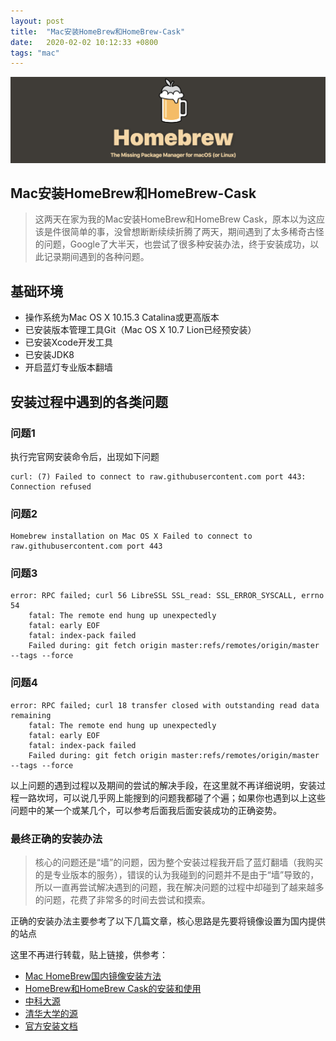 ```yaml
---
layout: post
title:  "Mac安装HomeBrew和HomeBrew-Cask"
date:   2020-02-02 10:12:33 +0800
tags: "mac"
---
```



<div align=center>
<img src="/assets/img/2020-02-02-01.png">
</div>

## Mac安装HomeBrew和HomeBrew-Cask

> 这两天在家为我的Mac安装HomeBrew和HomeBrew Cask，原本以为这应该是件很简单的事，没曾想断断续续折腾了两天，期间遇到了太多稀奇古怪的问题，Google了大半天，也尝试了很多种安装办法，终于安装成功，以此记录期间遇到的各种问题。

## 基础环境
- 操作系统为Mac OS X 10.15.3 Catalina或更高版本
- 已安装版本管理工具Git（Mac OS X 10.7 Lion已经预安装）
- 已安装Xcode开发工具
- 已安装JDK8
- 开启蓝灯专业版本翻墙

## 安装过程中遇到的各类问题
### 问题1
执行完官网安装命令后，出现如下问题
```shell
curl: (7) Failed to connect to raw.githubusercontent.com port 443: Connection refused
```
### 问题2
```shell
Homebrew installation on Mac OS X Failed to connect to raw.githubusercontent.com port 443
```
### 问题3
```shell
error: RPC failed; curl 56 LibreSSL SSL_read: SSL_ERROR_SYSCALL, errno 54
	fatal: The remote end hung up unexpectedly
	fatal: early EOF
	fatal: index-pack failed
	Failed during: git fetch origin master:refs/remotes/origin/master --tags --force
```
### 问题4
```shell
error: RPC failed; curl 18 transfer closed with outstanding read data remaining
	fatal: The remote end hung up unexpectedly
	fatal: early EOF
	fatal: index-pack failed
	Failed during: git fetch origin master:refs/remotes/origin/master --tags --force
```
以上问题的遇到过程以及期间的尝试的解决手段，在这里就不再详细说明，安装过程一路坎坷，可以说几乎网上能搜到的问题我都碰了个遍；如果你也遇到以上这些问题中的某一个或某几个，可以参考后面我后面安装成功的正确姿势。

### 最终正确的安装办法
> 核心的问题还是“墙”的问题，因为整个安装过程我开启了蓝灯翻墙（我购买的是专业版本的服务），错误的认为我碰到的问题并不是由于“墙”导致的，所以一直再尝试解决遇到的问题，我在解决问题的过程中却碰到了越来越多的问题，花费了非常多的时间去尝试和摸索。

正确的安装办法主要参考了以下几篇文章，核心思路是先要将镜像设置为国内提供的站点

这里不再进行转载，贴上链接，供参考：
- <a href="https://juejin.im/post/5c738bacf265da2deb6aaf97" target="_blank">Mac HomeBrew国内镜像安装方法</a>
- <a href="https://juejin.im/post/5cd2a50e518825356d54b847" target="_blank">HomeBrew和HomeBrew Cask的安装和使用</a>
- <a href="https://lug.ustc.edu.cn/wiki/mirrors/help/brew.git" target="_blank">中科大源</a>
- <a href="https://mirror.tuna.tsinghua.edu.cn/help/homebrew/" target="_blank">清华大学的源</a>
- <a href="https://brew.sh/" target="_blank">官方安装文档</a>
